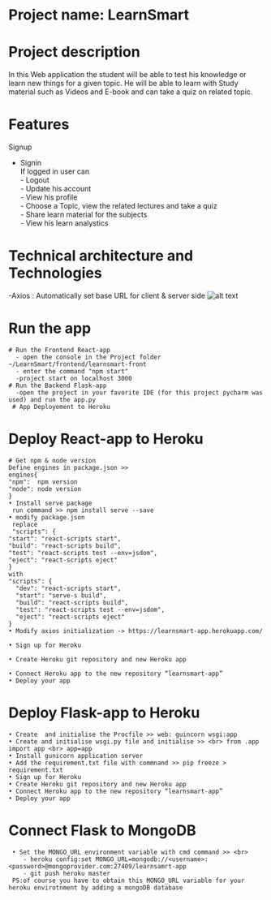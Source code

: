 # Project name: LearnSmart 
# Project description
  In this Web application the student will be able to test his knowledge or learn new things for a given topic. 
  He will be able to learn with Study material such as Videos and E-book  and can take a quiz on related topic. 
  
# Features
  Signup
   - Signin <br>
  If logged in user can<br>
    - Logout<br>
    - Update his account<br>
    - View his profile<br>
    - Choose a Topic, view the related lectures and take a quiz<br>
    - Share learn material for the subjects<br>
    - View his learn analystics<br>
# Technical architecture and Technologies
  -Axios : Automatically set base URL for client & server side
![alt text](http://url/to/img.png)
# Run the app
    # Run the Frontend React-app
      - open the console in the Project folder ~/LearnSmart/frontend/learnsmart-front
      - enter the command "npm start"
      -project start on localhost 3000
    # Run the Backend Flask-app
      -open the project in your favorite IDE (for this project pycharm was used) and run the app.py
     # App Deployement to Heroku
# Deploy React-app to Heroku
    # Get npm & node version
    Define engines in package.json >>
    engines{
    "npm":  npm version 
    "node": node version
    }
    • Install serve package
     run command >> npm install serve --save
    • modify package.json
     replace 
     "scripts": {
    "start": "react-scripts start",
    "build": "react-scripts build",
    "test": "react-scripts test --env=jsdom",
    "eject": "react-scripts eject"
    }
    with 
    "scripts": {
      "dev": "react-scripts start",
      "start": "serve-s build",
      "build": "react-scripts build",
      "test": "react-scripts test --env=jsdom",
      "eject": "react-scripts eject"
    }
    • Modify axios initialization -> https://learnsmart-app.herokuapp.com/

    • Sign up for Heroku
   
    • Create Heroku git repository and new Heroku app

    • Connect Heroku app to the new repository “learnsmart-app”
    • Deploy your app
      
# Deploy Flask-app to Heroku
    • Create  and initialise the Procfile >> web: guincorn wsgi:app
    • Create and initialise wsgi.py file and initialise >> <br> from .app import app <br> app=app
    • Install gunicorn application server
    • Add the requirement.txt file with commnand >> pip freeze > requirement.txt
    • Sign up for Heroku
    • Create Heroku git repository and new Heroku app
    • Connect Heroku app to the new repository “learnsmart-app”
    • Deploy your app
# Connect Flask to MongoDB 
     • Set the MONGO_URL environment variable with cmd command >> <br>
        - heroku config:set MONGO_URL=mongodb://<username>:<password>@mongoprovider.com:27409/learnsamrt-app
        - git push heroku master
     PS:of course you have to obtain this MONGO_URL variable for your heroku envirotnment by adding a mongoDB database
      

